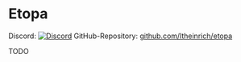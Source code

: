 # Etopa

Discord: [![Discord](https://img.shields.io/discord/694617177717735457)](https://discord.gg/ZWFNBgR)
GitHub-Repository: [github.com/ltheinrich/etopa](https://github.com/ltheinrich/etopa)

TODO
